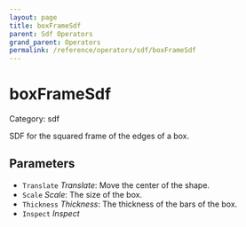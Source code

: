 ```yaml
---
layout: page
title: boxFrameSdf
parent: Sdf Operators
grand_parent: Operators
permalink: /reference/operators/sdf/boxFrameSdf
---
```


# boxFrameSdf

Category: sdf



SDF for the squared frame of the edges of a box.

## Parameters

* `Translate` *Translate*: Move the center of the shape.
* `Scale` *Scale*: The size of the box.
* `Thickness` *Thickness*: The thickness of the bars of the box.
* `Inspect` *Inspect*